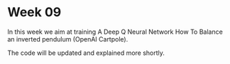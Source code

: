 # Week 09

In this week we aim at training A Deep Q Neural Network How To Balance an inverted pendulum (OpenAI Cartpole).

The code will be updated and explained more shortly.
